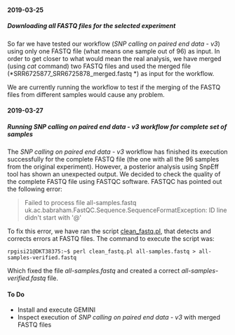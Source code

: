 #### 2019-03-25 
##### Downloading all FASTQ files for the selected experiment  
So far we have tested our workflow (*SNP calling on paired end data - v3*) using only one FASTQ file (what means one sample out of 96) as input. In order to get closer to what would mean the real analysis, we have merged (using *cat* command) two FASTQ files and used the merged file (*SRR6725877_SRR6725878_merged.fastq
*) as input for the workflow. 

We are currently running the workflow to test if the merging of the FASTQ files from different samples would cause any problem. 

#### 2019-03-27  
##### Running *SNP calling on paired end data - v3* workflow for complete set of samples  
The *SNP calling on paired end data - v3* workflow has finished its execution successfully for the complete FASTQ file (the one with all the 96 samples from the original experiment). 
However, a posterior analysis using SnpEff tool has shown an unexpected output. We decided to check the quality of the complete FASTQ file using FASTQC software. FASTQC has pointed out the following error:  
> Failed to process file all-samples.fastq  
uk.ac.babraham.FastQC.Sequence.SequenceFormatException: ID line didn't start with '@'  

To fix this error, we have ran the script [clean_fastq.pl](https://github.com/biobureaubiotech/pipelineGoldenMusselAssembly/blob/master/scripts/clean_fastq.pl), that detects and corrects errors at FASTQ files. The command to execute the script was:  
```console  
rpgisi21@DKT38375:~$ perl clean_fastq.pl all-samples.fastq > all-samples-verified.fastq  
```  

Which fixed the file *all-samples.fastq* and created a correct *all-samples-verified.fastq* file. 


#### To Do  
- Install and execute GEMINI
- Inspect execution of *SNP calling on paired end data - v3* with merged FASTQ files
